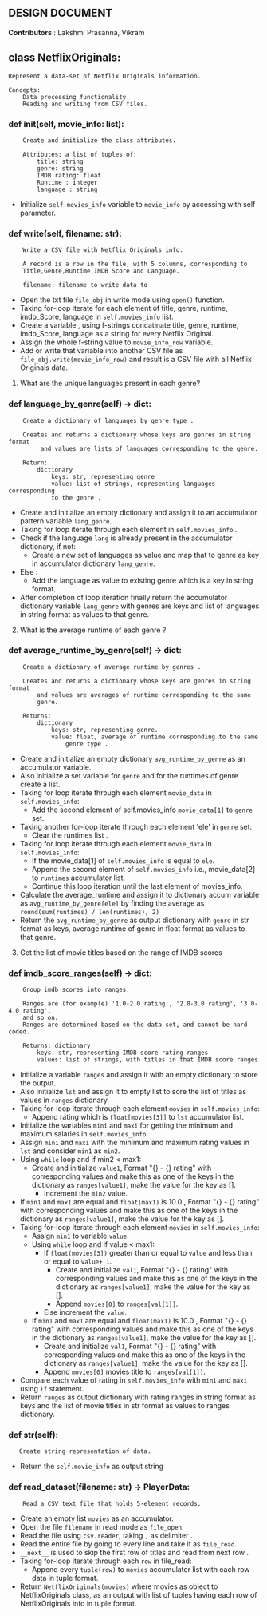 
## DESIGN DOCUMENT

**Contributors** : Lakshmi Prasanna, Vikram

## class NetflixOriginals:

    Represent a data-set of Netflix Originals information.

    Concepts:
        Data processing functionality.
        Reading and writing from CSV files.

### def __init__(self, movie_info: list):
       
        Create and initialize the class attributes.

        Attributes: a list of tuples of:
            title: string
            genre: string
            IMDB rating: float
            Runtime : integer
            language : string
        

* Initialize `self.movies_info` variable to `movie_info` by accessing with self parameter.        

### def write(self, filename: str):

        Write a CSV file with Netflix Originals info.

        A record is a row in the file, with 5 columns, corresponding to
        Title,Genre,Runtime,IMDB Score and Language.

        filename: filename to write data to
        
* Open the txt file `file_obj` in write mode using `open()` function.
* Taking for-loop iterate for each element of title, genre, runtime, imdb_Score, language in `self.movies_info` list.
* Create a variable , using f-strings concatinate title, genre, runtime, imdb_Score, language
  as a string for every Netflix Original.
* Assign the whole f-string value to `movie_info_row` variable.
* Add or write that variable into another CSV file as `file_obj.write(movie_info_row)` and result is a CSV file with all Netflix Originals data.
  
1. What are the unique languages present in each genre?
### def language_by_genre(self) -> dict:
        
        Create a dictionary of languages by genre type .

        Creates and returns a dictionary whose keys are genres in string format
             and values are lists of languages corresponding to the genre.

        Return:
            dictionary
                keys: str, representing genre
                value: list of strings, representing languages corresponding
                to the genre .
        

* Create and initialize an empty dictionary and assign it to an accumulator pattern variable `lang_genre`.
* Taking for loop iterate through each element in `self.movies_info` .
 * Check if the language `lang` is already present in the accumulator dictionary, if not:
   * Create a new set of languages as value and map that to genre as key in accumulator dictionary `lang_genre`.
 * Else :
   * Add the language as value to existing genre which is a key in string format.
* After completion of loop iteration finally return the accumulator dictionary variable `lang_genre`  with genres are keys and 
list of languages in string format as values to that genre.

2. What is the average runtime of each genre ? 
 
### def average_runtime_by_genre(self) -> dict:
        
        Create a dictionary of average runtime by genres .

        Creates and returns a dictionary whose keys are genres in string format
            and values are averages of runtime corresponding to the same
            genre.

        Returns:
            dictionary
                keys: str, representing genre.
                value: float, average of runtime corresponding to the same
                    genre type .
        

* Create and initialize an empty dictionary `avg_runtime_by_genre` as an accumulator variable.
* Also initialize a set variable for `genre` and for the runtimes of genre create a list.
* Taking for loop iterate through each element `movie_data` in `self.movies_info`:
  * Add the second element of self.movies_info `movie_data[1]` to `genre` set.
* Taking another for-loop iterate through each element 'ele' in `genre` set:
  * Clear the runtimes list .
* Taking for loop iterate through each element `movie_data` in `self.movies_info`:
  * If the movie_data[1] of `self.movies_info` is equal to `ele`.
  * Append the second element of `self.movies_info` i.e., movie_data[2] to `runtimes` accumulator list.
  * Continue this loop iteration until the last element of movies_info.
* Calculate the average_runtime and assign it to dictionary accum variable as `avg_runtime_by_genre[ele]` by finding the average as `round(sum(runtimes) / len(runtimes), 2)`
* Return the `avg_runtime_by_genre` as output dictionary with `genre` in str format as keys, average runtime of genre in float format as values to that genre.

3. Get the list of movie titles based on the range of IMDB scores

### def imdb_score_ranges(self) -> dict:
        
        Group imdb scores into ranges.

        Ranges are (for example) '1.0-2.0 rating', '2.0-3.0 rating', '3.0-4.0 rating',
        and so on.
        Ranges are determined based on the data-set, and cannot be hard-coded.

        Returns: dictionary
            keys: str, representing IMDB score rating ranges
            values: list of strings, with titles in that IMDB score ranges
        

* Initialize a variable `ranges` and assign it with an empty dictionary to store the output.
* Also initialize `lst` and assign it to empty list to sore the list of titles as values in `ranges` dictionary.
* Taking for-loop iterate through each element `movies` in `self.movies_info`:
  * Append rating which is `float[movies[3]]` to `lst` accumulator list.
* Initialize the variables `mini` and `maxi` for getting the minimum and maximum salaries in `self.movies_info`.
* Assign `mini` and `maxi` with the minimum and maximum rating values in `lst` and consider `min1` as `min2`.
* Using `while` loop and if min2 < max1:
  * Create and initialize `value1`, Format "{} - {} rating" with corresponding values and make this as one of the keys in the dictionary as `ranges[value1]`, make the value for the key as [].
    * Increment the `min2` value.
* If `min1` and `max1` are equal and `float(max1)` is 10.0 , Format "{} - {} rating" with corresponding values and make this as one of the keys in the dictionary as `ranges[value1]`, make the value for the key as [].
* Taking for-loop iterate through each element `movies` in `self.movies_info`:
  * Assign `min1` to variable `value`.
  * Using `while` loop and if value < max1:
    * If `float(movies[3])` greater than or equal to `value` and less than or equal to `value+ 1`.
      * Create and initialize `val1`, Format "{} - {} rating" with corresponding values and make this as one of the keys in the dictionary as `ranges[value1]`, make the value for the key as [].
      * Append `movies[0]` to `ranges[val[1]]`.
    * Else increment the `value`.
  * If `min1` and `max1` are equal and `float(max1)` is 10.0 , Format "{} - {} rating" with corresponding values and make this as one of the keys in the dictionary as `ranges[value1]`, make the value for the key as [].
    * Create and initialize `val1`, Format "{} - {} rating" with corresponding values and make this as one of the keys in the dictionary as `ranges[value1]`, make the value for the key as [].
    * Append `movies[0]` movies title to `ranges[val[1]]`.
* Compare each value of rating in `self.movies_info` with `mini` and `maxi` using `if` statement.
* Return `ranges` as output dictionary with rating ranges in string format as keys and the list of movie titles in str format as values to ranges dictionary.

### def str(self):
       Create string representation of data.

* Return the `self.movie_info` as output string

### def read_dataset(filename: str) -> PlayerData:
        Read a CSV text file that holds 5-element records.

* Create an empty list `movies` as an accumulator.
* Open the file `filename` in read mode as `file_open`.
* Read the file using `csv.reader`, taking `,` as delimiter . 
* Read the entire file by going to every line and take it as `file_read`.
* `__next__` is used to skip the first row of titles and read from next row .
* Taking for-loop iterate through each `row` in file_read:
  * Append every `tuple(row)` to `movies` accumulator list with each row data in tuple format.
* Return `NetflixOriginals(movies)` where movies as object to NetflixOriginals class, as an output
with list of tuples having each row of NetflixOriginals info in tuple format.
